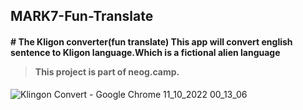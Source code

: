 <h2> MARK7-Fun-Translate</h2>

<h4>
# The Kligon converter(fun translate)
This app will convert english sentence to Kligon language.Which is a fictional alien language

> This project is part of neog.camp. </b></h4>


![Klingon Convert - Google Chrome 11_10_2022 00_13_06](https://user-images.githubusercontent.com/109124944/195020741-c4c3c618-71fa-4a1a-b7c7-a017a3738ce0.png)




